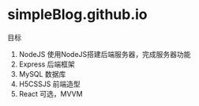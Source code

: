 # simpleBlog.github.io

目标
1.  NodeJS     使用NodeJS搭建后端服务器，完成服务器功能
2.  Express    后端框架
3.  MySQL      数据库
4.  H5CSSJS    前端造型
5.  React      可选，MVVM
